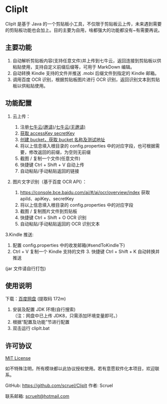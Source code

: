 ClipIt
======
ClipIt 是基于 Java 的一个剪贴板小工具，不仅限于剪贴板云上传，未来遇到需要的剪贴板功能也会加上。目的主要为自用，啥都强大的功能都没有\~有需要再说。 

主要功能
--------
1. 自动解析剪贴板内容(支持任意文件)并上传到七牛云，返回连接到剪贴板以供粘贴使用，支持自定义前缀后缀等，可用于 MarkDown 编辑。
2. 自动转换 Kindle 支持的文件并推送 .mobi 后缀文件到指定的 Kindle 邮箱。
3. 调用百度 OCR 识别，根据剪贴板图片进行 OCR 识别，返回识别文本到剪贴板以供粘贴使用。

功能配置
---------
1. 云上传：
    1. 注册[七牛云(邀请)](https://portal.qiniu.com/signup?code=3l8nu0r19ocia)/[七牛云(无邀请)](https://portal.qiniu.com/signup)
    2. [获取 accessKey secretKey](https://portal.qiniu.com/user/key)
    3. [创建 bucket，获取 bucket 名称及测试地址](https://portal.qiniu.com/bucket)
    4. 将以上信息填入根目录的 config.properties 中的对应字段，也可根据需要，修改返回的前缀，为空则无前缀
    5. 截图 / 复制一个文件(任意文件)
    6. 快捷键 Ctrl + Shift + V 自动上传
    7. 自动粘贴/手动粘贴返回的链接
       
2. 图片文字识别（基于百度 OCR API）：
    1. https://console.bce.baidu.com/ai/#/ai/ocr/overview/index 获取 apiId、apiKey、secretKey
    2. 将以上信息填入根目录的 config.properties 中的对应字段
    3. 截图 / 复制图片文件到剪贴板
    4. 快捷键 Ctrl + Shift + O OCR 识别
    5. 自动粘贴/手动粘贴返回的 OCR 识别文本

3.Kindle 推送:  
1. 配置 config.properties 中的收发邮箱(#sendToKindle下)
2. Ctrl + V 复制一个 Kindle 支持的文件 3. 快捷键 Ctrl + Shift + K 自动转换并推送

(jar 文件请自行打包)

使用说明
--------
下载：[百度网盘](https://pan.baidu.com/s/1fpbJkI4RQI5HxJ17YXg41A) (提取码 172m)

1. 安装及配置 JDK 环境(自行搜索)  
（注：网盘中已上传 JDK8，只需添加环境变量即可。）
2. 根据“配置及功能”节进行配置
3. 双击运行 clipIt.bat

许可协议
---------
[MIT License](https://github.com/scruel/ClipIt/blob/master/LICENSE)

如不特殊注明，所有模块都以此协议授权使用。若有意愿软件化本项目，欢迎联系。

GitHub: https://github.com/scruel/ClipIt
作者: Scruel

联系邮箱: scruelt@hotmail.com
